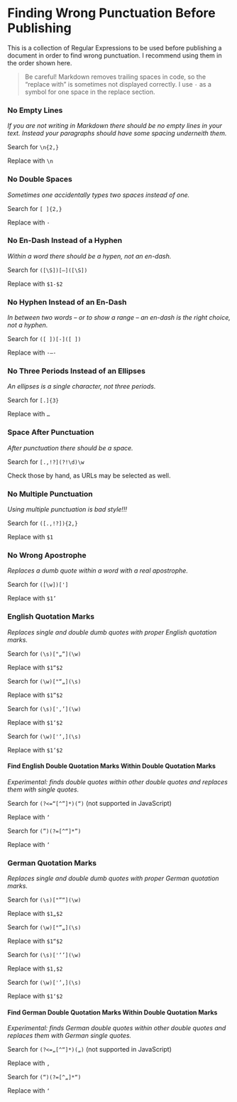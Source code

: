 # Finding Wrong Punctuation Before Publishing

This is a collection of Regular Expressions to be used before publishing a document in order to find wrong punctuation. I recommend using them in the order shown here.

> Be careful! Markdown removes trailing spaces in code, so the “replace with” is sometimes not displayed correctly. I use `·` as a symbol for one space in the replace section.

### No Empty Lines
*If you are not writing in Markdown there should be no empty lines in your text. Instead your paragraphs should have some spacing underneith them.*

Search for `\n{2,}`

Replace with `\n`

### No Double Spaces
*Sometimes one accidentally types two spaces instead of one.*

Search for `[ ]{2,}`

Replace with `·`

### No En-Dash Instead of a Hyphen
*Within a word there should be a hypen, not an en-dash.*

Search for `([\S])[–]([\S])`

Replace with `$1-$2`

### No Hyphen Instead of an En-Dash
*In between two words – or to show a range – an en-dash is the right choice, not a hyphen.*

Search for `([ ])[-]([ ])`

Replace with `·–·`

### No Three Periods Instead of an Ellipses
*An ellipses is a single character, not three periods.*

Search for `[.]{3}`

Replace with `…`

### Space After Punctuation
*After punctuation there should be a space.*

Search for `[.,!?](?!\d)\w`

Check those by hand, as URLs may be selected as well.

### No Multiple Punctuation
*Using multiple punctuation is bad style!!!*

Search for `([.,!?]){2,}`

Replace with `$1`

### No Wrong Apostrophe
*Replaces a dumb quote within a word with a real apostrophe.*

Search for `([\w])[']`

Replace with `$1’`

### English Quotation Marks
*Replaces single and double dumb quotes with proper English quotation marks.*

Search for `(\s)["„”](\w)`

Replace with `$1“$2`

Search for `(\w)["“„](\s)`

Replace with `$1”$2`

Search for `(\s)['‚’](\w)`

Replace with `$1‘$2`

Search for `(\w)['‘‚](\s)`

Replace with `$1’$2`

#### Find English Double Quotation Marks Within Double Quotation Marks
*Experimental: finds double quotes within other double quotes and replaces them with single quotes.*

Search for `(?<=“[^”]*)(“)` (not supported in JavaScript)

Replace with `‘`

Search for `(”)(?=[^“]*”)`

Replace with `’`

### German Quotation Marks
*Replaces single and double dumb quotes with proper German quotation marks.*

Search for `(\s)["”“](\w)`

Replace with `$1„$2`

Search for `(\w)["”„](\s)`

Replace with `$1“$2`

Search for `(\s)['‘’](\w)`

Replace with `$1‚$2`

Search for `(\w)['’‚](\s)`

Replace with `$1‘$2`

#### Find German Double Quotation Marks Within Double Quotation Marks
*Experimental: finds German double quotes within other double quotes and replaces them with German single quotes.*

Search for `(?<=„[^“]*)(„)` (not supported in JavaScript)

Replace with `‚`

Search for `(“)(?=[^„]*“)`

Replace with `‘`
